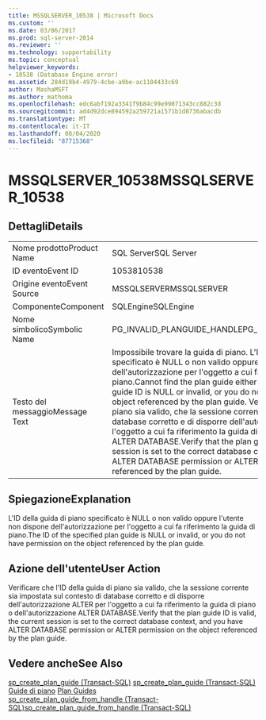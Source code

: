 ```yaml
---
title: MSSQLSERVER_10538 | Microsoft Docs
ms.custom: ''
ms.date: 03/06/2017
ms.prod: sql-server-2014
ms.reviewer: ''
ms.technology: supportability
ms.topic: conceptual
helpviewer_keywords:
- 10538 (Database Engine error)
ms.assetid: 284d19b4-4979-4cbe-a9be-ac1104433c69
author: MashaMSFT
ms.author: mathoma
ms.openlocfilehash: edc6abf192a3341f9b84c99e99071343cc882c3d
ms.sourcegitcommit: ad4d92dce894592a259721a1571b1d8736abacdb
ms.translationtype: MT
ms.contentlocale: it-IT
ms.lasthandoff: 08/04/2020
ms.locfileid: "87715368"
---
```

# <a name="mssqlserver_10538"></a><span data-ttu-id="cdcb7-102">MSSQLSERVER_10538</span><span class="sxs-lookup"><span data-stu-id="cdcb7-102">MSSQLSERVER_10538</span></span>
    
## <a name="details"></a><span data-ttu-id="cdcb7-103">Dettagli</span><span class="sxs-lookup"><span data-stu-id="cdcb7-103">Details</span></span>  
  
|||  
|-|-|  
|<span data-ttu-id="cdcb7-104">Nome prodotto</span><span class="sxs-lookup"><span data-stu-id="cdcb7-104">Product Name</span></span>|<span data-ttu-id="cdcb7-105">SQL Server</span><span class="sxs-lookup"><span data-stu-id="cdcb7-105">SQL Server</span></span>|  
|<span data-ttu-id="cdcb7-106">ID evento</span><span class="sxs-lookup"><span data-stu-id="cdcb7-106">Event ID</span></span>|<span data-ttu-id="cdcb7-107">10538</span><span class="sxs-lookup"><span data-stu-id="cdcb7-107">10538</span></span>|  
|<span data-ttu-id="cdcb7-108">Origine evento</span><span class="sxs-lookup"><span data-stu-id="cdcb7-108">Event Source</span></span>|<span data-ttu-id="cdcb7-109">MSSQLSERVER</span><span class="sxs-lookup"><span data-stu-id="cdcb7-109">MSSQLSERVER</span></span>|  
|<span data-ttu-id="cdcb7-110">Componente</span><span class="sxs-lookup"><span data-stu-id="cdcb7-110">Component</span></span>|<span data-ttu-id="cdcb7-111">SQLEngine</span><span class="sxs-lookup"><span data-stu-id="cdcb7-111">SQLEngine</span></span>|  
|<span data-ttu-id="cdcb7-112">Nome simbolico</span><span class="sxs-lookup"><span data-stu-id="cdcb7-112">Symbolic Name</span></span>|<span data-ttu-id="cdcb7-113">PG_INVALID_PLANGUIDE_HANDLE</span><span class="sxs-lookup"><span data-stu-id="cdcb7-113">PG_INVALID_PLANGUIDE_HANDLE</span></span>|  
|<span data-ttu-id="cdcb7-114">Testo del messaggio</span><span class="sxs-lookup"><span data-stu-id="cdcb7-114">Message Text</span></span>|<span data-ttu-id="cdcb7-115">Impossibile trovare la guida di piano. L'ID della guida di piano specificato è NULL o non valido oppure l'utente non dispone dell'autorizzazione per l'oggetto a cui fa riferimento la guida di piano.</span><span class="sxs-lookup"><span data-stu-id="cdcb7-115">Cannot find the plan guide either because the specified plan guide ID is NULL or invalid, or you do not have permission on the object referenced by the plan guide.</span></span> <span data-ttu-id="cdcb7-116">Verificare che l'ID della guida di piano sia valido, che la sessione corrente sia impostata sul contesto di database corretto e di disporre dell'autorizzazione ALTER per l'oggetto a cui fa riferimento la guida di piano o dell'autorizzazione ALTER DATABASE.</span><span class="sxs-lookup"><span data-stu-id="cdcb7-116">Verify that the plan guide ID is valid, the current session is set to the correct database context, and you have either ALTER DATABASE permission or ALTER permission on the object referenced by the plan guide.</span></span>|  
  
## <a name="explanation"></a><span data-ttu-id="cdcb7-117">Spiegazione</span><span class="sxs-lookup"><span data-stu-id="cdcb7-117">Explanation</span></span>  
 <span data-ttu-id="cdcb7-118">L'ID della guida di piano specificato è NULL o non valido oppure l'utente non dispone dell'autorizzazione per l'oggetto a cui fa riferimento la guida di piano.</span><span class="sxs-lookup"><span data-stu-id="cdcb7-118">The ID of the specified plan guide is NULL or invalid, or you do not have permission on the object referenced by the plan guide.</span></span>  
  
## <a name="user-action"></a><span data-ttu-id="cdcb7-119">Azione dell'utente</span><span class="sxs-lookup"><span data-stu-id="cdcb7-119">User Action</span></span>  
 <span data-ttu-id="cdcb7-120">Verificare che l'ID della guida di piano sia valido, che la sessione corrente sia impostata sul contesto di database corretto e di disporre dell'autorizzazione ALTER per l'oggetto a cui fa riferimento la guida di piano o dell'autorizzazione ALTER DATABASE.</span><span class="sxs-lookup"><span data-stu-id="cdcb7-120">Verify that the plan guide ID is valid, the current session is set to the correct database context, and you have ALTER DATABASE permission or ALTER permission on the object referenced by the plan guide.</span></span>  
  
## <a name="see-also"></a><span data-ttu-id="cdcb7-121">Vedere anche</span><span class="sxs-lookup"><span data-stu-id="cdcb7-121">See Also</span></span>  
 <span data-ttu-id="cdcb7-122">[sp_create_plan_guide &#40;Transact-SQL&#41;](/sql/relational-databases/system-stored-procedures/sp-create-plan-guide-transact-sql) </span><span class="sxs-lookup"><span data-stu-id="cdcb7-122">[sp_create_plan_guide &#40;Transact-SQL&#41;](/sql/relational-databases/system-stored-procedures/sp-create-plan-guide-transact-sql) </span></span>  
 <span data-ttu-id="cdcb7-123">[Guide di piano](../performance/plan-guides.md) </span><span class="sxs-lookup"><span data-stu-id="cdcb7-123">[Plan Guides](../performance/plan-guides.md) </span></span>  
 [<span data-ttu-id="cdcb7-124">sp_create_plan_guide_from_handle &#40;Transact-SQL&#41;</span><span class="sxs-lookup"><span data-stu-id="cdcb7-124">sp_create_plan_guide_from_handle &#40;Transact-SQL&#41;</span></span>](/sql/relational-databases/system-stored-procedures/sp-create-plan-guide-from-handle-transact-sql)  
  
  
